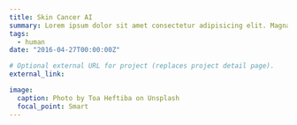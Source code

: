 ```yaml
---
title: Skin Cancer AI
summary: Lorem ipsum dolor sit amet consectetur adipisicing elit. Magnam, eius.
tags:
  - human
date: "2016-04-27T00:00:00Z"

# Optional external URL for project (replaces project detail page).
external_link:

image:
  caption: Photo by Toa Heftiba on Unsplash
  focal_point: Smart
---
```

